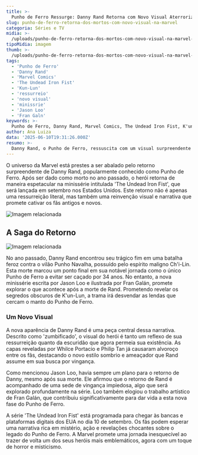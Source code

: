 ```yaml
---
title: >-
  Punho de Ferro Ressurge: Danny Rand Retorna com Novo Visual Aterrorizante na Marvel
slug: punho-de-ferro-retorna-dos-mortos-com-novo-visual-na-marvel
categoria: Séries e TV
midia: >-
  /uploads/punho-de-ferro-retorna-dos-mortos-com-novo-visual-na-marvel-thumb.jpg
tipoMidia: imagem
thumb: >-
  /uploads/punho-de-ferro-retorna-dos-mortos-com-novo-visual-na-marvel-thumb.jpg
tags:
  - 'Punho de Ferro'
  - 'Danny Rand'
  - 'Marvel Comics'
  - 'The Undead Iron Fist'
  - 'Kun-Lun'
  - 'ressurreio'
  - 'novo visual'
  - 'minissrie'
  - 'Jason Loo'
  - 'Fran Galn'
keywords: >-
  Punho de Ferro, Danny Rand, Marvel Comics, The Undead Iron Fist, K'un-Lun, ressurreição, novo visual, minissérie, Jason Loo, Fran Galán
author: Ana Luiza
data: '2025-06-10T19:31:26.000Z'
resumo: >-
  Danny Rand, o Punho de Ferro, ressuscita com um visual surpreendente e aterrorizante em uma nova minissérie da Marvel. A trama promete explorar mistérios e vinganças em K'un-Lun.
---
```


O universo da Marvel está prestes a ser abalado pelo retorno surpreendente de Danny Rand, popularmente conhecido como Punho de Ferro. Após ser dado como morto no ano passado, o herói retorna de maneira espetacular na minissérie intitulada 'The Undead Iron Fist', que será lançada em setembro nos Estados Unidos. Este retorno não é apenas uma ressurreição literal, mas também uma reinvenção visual e narrativa que promete cativar os fãs antigos e novos. 

![Imagem relacionada](/uploads/punho-de-ferro-retorna-dos-mortos-com-novo-visual-na-marvel-0.webp)

## A Saga do Retorno

![Imagem relacionada](/uploads/punho-de-ferro-retorna-dos-mortos-com-novo-visual-na-marvel-1.webp)

No ano passado, Danny Rand encontrou seu trágico fim em uma batalha feroz contra o vilão Punho Navalha, possuído pelo espírito maligno Ch'i-Lin. Esta morte marcou um ponto final em sua notável jornada como o único Punho de Ferro a evitar ser caçado por 34 anos. No entanto, a nova minissérie escrita por Jason Loo e ilustrada por Fran Galán, promete explorar o que acontece após a morte de Rand. Prometendo revelar os segredos obscuros de K'un-Lun, a trama irá desvendar as lendas que cercam o manto do Punho de Ferro.

### Um Novo Visual

A nova aparência de Danny Rand é uma peça central dessa narrativa. Descrito como 'zumbificado', o visual do herói é tanto um reflexo de sua ressurreição quanto da escuridão que agora permeia sua existência. As capas reveladas por Whilce Portacio e Philip Tan já causaram alvoroço entre os fãs, destacando o novo estilo sombrio e ameaçador que Rand assume em sua busca por vingança.

Como mencionou Jason Loo, havia sempre um plano para o retorno de Danny, mesmo após sua morte. Ele afirmou que o retorno de Rand é acompanhado de uma sede de vingança impiedosa, algo que será explorado profundamente na série. Loo também elogiou o trabalho artístico de Fran Galán, que contribuiu significativamente para dar vida a esta nova fase do Punho de Ferro.

A série 'The Undead Iron Fist' está programada para chegar às bancas e plataformas digitais dos EUA no dia 10 de setembro. Os fãs podem esperar uma narrativa rica em mistério, ação e revelações chocantes sobre o legado do Punho de Ferro. A Marvel promete uma jornada inesquecível ao trazer de volta um dos seus heróis mais emblemáticos, agora com um toque de horror e misticismo.